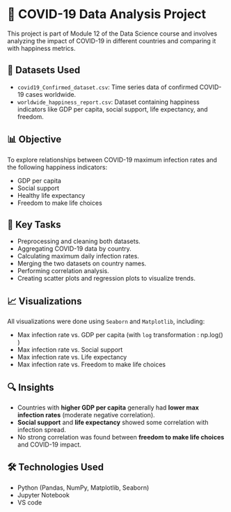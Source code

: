 # 🦠 COVID-19 Data Analysis Project

This project is part of Module 12 of the Data Science course and involves analyzing the impact of COVID-19 in different countries and comparing it with happiness metrics.

## 📁 Datasets Used

- `covid19_Confirmed_dataset.csv`: Time series data of confirmed COVID-19 cases worldwide.
- `worldwide_happiness_report.csv`: Dataset containing happiness indicators like GDP per capita, social support, life expectancy, and freedom.

## 📊 Objective

To explore relationships between COVID-19 maximum infection rates and the following happiness indicators:

- GDP per capita
- Social support
- Healthy life expectancy
- Freedom to make life choices

## 📌 Key Tasks

- Preprocessing and cleaning both datasets.
- Aggregating COVID-19 data by country.
- Calculating maximum daily infection rates.
- Merging the two datasets on country names.
- Performing correlation analysis.
- Creating scatter plots and regression plots to visualize trends.

## 📈 Visualizations

All visualizations were done using `Seaborn` and `Matplotlib`, including:

- Max infection rate vs. GDP per capita (with `log` transformation : np.log() )
- Max infection rate vs. Social support
- Max infection rate vs. Life expectancy
- Max infection rate vs. Freedom to make life choices

## 🔍 Insights

- Countries with **higher GDP per capita** generally had **lower max infection rates** (moderate negative correlation).
- **Social support** and **life expectancy** showed some correlation with infection spread.
- No strong correlation was found between **freedom to make life choices** and COVID-19 impact.

## 🛠️ Technologies Used

- Python (Pandas, NumPy, Matplotlib, Seaborn)
- Jupyter Notebook
- VS code
